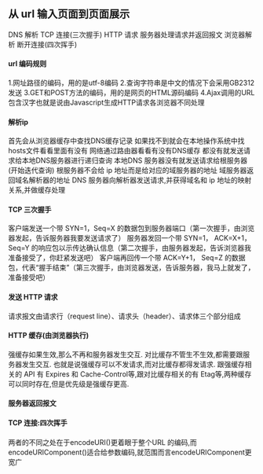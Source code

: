 ## 从 url 输入页面到页面展示

DNS 解析
TCP 连接(三次握手)
HTTP 请求
服务器处理请求并返回报文
浏览器解析
断开连接(四次挥手)


#### url 编码规则

1.网址路径的编码，用的是utf-8编码
2.查询字符串是中文的情况下会采用GB2312发送
3.GET和POST方法的编码，用的是网页的HTML源码编码
4.Ajax调用的URL包含汉字也就是说由Javascript生成HTTP请求各浏览器不同处理

#### 解析ip
首先会从浏览器缓存中查找DNS缓存记录
如果找不到就会在本地操作系统中找hosts文件看看里面有没有
网络通过路由器看看有没有DNS缓存
都没有就发送请求给本地DNS服务器进行递归查询
本地DNS 服务器没有就发送请求给根服务器(开始迭代查询)
根服务器不会给 ip 地址而是给对应的域服务器的地址
域服务器返回域名解析器的地址
DNS 服务器向解析器发送请求,并获得域名和 ip 地址的映射关系,并做缓存处理

#### TCP 三次握手
客户端发送一个带 SYN=1，Seq=X 的数据包到服务器端口（第一次握手，由浏览器发起，告诉服务器我要发送请求了）
服务器发回一个带 SYN=1， ACK=X+1， Seq=Y 的响应包以示传达确认信息（第二次握手，由服务器发起，告诉浏览器我准备接受了，你赶紧发送吧）
客户端再回传一个带 ACK=Y+1， Seq=Z 的数据包，代表“握手结束”（第三次握手，由浏览器发送，告诉服务器，我马上就发了，准备接受吧）

#### 发送 HTTP 请求
请求报文由请求行（request line）、请求头（header）、请求体三个部分组成

#### HTTP 缓存(由浏览器执行)
强缓存如果生效,那么不再和服务器发生交互.
对比缓存不管生不生效,都需要跟服务器发生交互.
也就是说强缓存可以不发请求,而对比缓存都得发请求.
跟强缓存相关的 API 有 Expires 和 Cache-Control等,跟对比缓存相关的有 Etag等,两种缓存可以同时存在,但是优先级是强缓存更高.

#### 服务器返回报文

#### TCP 连接:四次挥手

####
两者的不同之处在于encodeURI()更着眼于整个URL 的编码,而encodeURIComponent()适合给参数编码,就范围而言encodeURIComponent更宽广